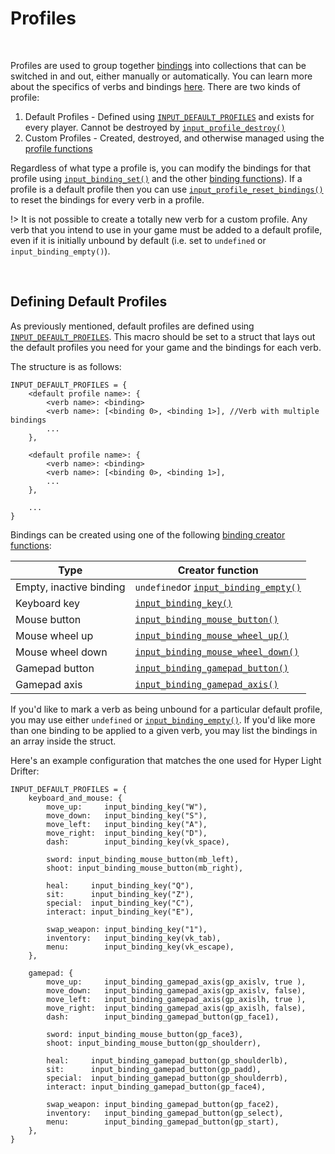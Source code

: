 # Profiles

&nbsp;

Profiles are used to group together [bindings](Verbs-and-Bindings) into collections that can be switched in and out, either manually or automatically. You can learn more about the specifics of verbs and bindings [here](Verbs-and-Bindings). There are two kinds of profile:

1. Default Profiles - Defined using [`INPUT_DEFAULT_PROFILES`](Configuration?id=profiles-and-bindings) and exists for every player. Cannot be destroyed by [`input_profile_destroy()`](Functions-(Profiles)?id=input_profile_destroyprofilename-playerindex)
2. Custom Profiles - Created, destroyed, and otherwise managed using the [profile functions](Functions-(Profiles))

Regardless of what type a profile is, you can modify the bindings for that profile using [`input_binding_set()`](Functions-(Binding-Access)?id=input_binding_setverb-binding-playerindex-alternate) and the other [binding functions](Functions-(Binding-Access))). If a profile is a default profile then you can use [`input_profile_reset_bindings()`](Functions-(Profiles)?id=input_profile_reset_bindingsprofilename-playerindex) to reset the bindings for every verb in a profile.

!> It is not possible to create a totally new verb for a custom profile. Any verb that you intend to use in your game must be added to a default profile, even if it is initially unbound by default (i.e. set to `undefined` or `input_binding_empty()`).

&nbsp;

## Defining Default Profiles

As previously mentioned, default profiles are defined using [`INPUT_DEFAULT_PROFILES`](Configuration?id=profiles-and-bindings). This macro should be set to a struct that lays out the default profiles you need for your game and the bindings for each verb.

The structure is as follows:
```gml
INPUT_DEFAULT_PROFILES = {
    <default profile name>: {
	    <verb name>: <binding>
		<verb name>: [<binding 0>, <binding 1>], //Verb with multiple bindings
		...
	},
	
	<default profile name>: {
	    <verb name>: <binding>
		<verb name>: [<binding 0>, <binding 1>],
		...
	},
	
	...
}
```

Bindings can be created using one of the following [binding creator functions](Functions-(Binding-Creators)):

|Type                   |Creator function                                                                                                |
|-----------------------|----------------------------------------------------------------------------------------------------------------|
|Empty, inactive binding|`undefined`or [`input_binding_empty()`](Functions-(Binding-Creators)?id=input_binding_gamepad_axisaxis-negative)|
|Keyboard key           |[`input_binding_key()`](Functions-(Binding-Creators)?id=input_binding_keykey)                                   |
|Mouse button           |[`input_binding_mouse_button()`](Functions-(Binding-Creators)?id=input_binding_mouse_buttonbutton)              |
|Mouse wheel up         |[`input_binding_mouse_wheel_up()`](Functions-(Binding-Creators)?id=input_binding_mouse_wheel_up)                |
|Mouse wheel down       |[`input_binding_mouse_wheel_down()`](Functions-(Binding-Creators)?id=input_binding_mouse_wheel_down)            |
|Gamepad button         |[`input_binding_gamepad_button()`](Functions-(Binding-Creators)?id=input_binding_gamepad_buttonbutton)          |
|Gamepad axis           |[`input_binding_gamepad_axis()`](Functions-(Binding-Creators)?id=input_binding_keykey)                          |

If you'd like to mark a verb as being unbound for a particular default profile, you may use either `undefined` or [`input_binding_empty()`](Functions-(Binding-Creators)?id=input_binding_gamepad_axisaxis-negative). If you'd like more than one binding to be applied to a given verb, you may list the bindings in an array inside the struct.

Here's an example configuration that matches the one used for Hyper Light Drifter:

```gml
INPUT_DEFAULT_PROFILES = {
    keyboard_and_mouse: {
	    move_up:     input_binding_key("W"),
	    move_down:   input_binding_key("S"),
	    move_left:   input_binding_key("A"),
	    move_right:  input_binding_key("D"),
		dash:        input_binding_key(vk_space),
		
		sword: input_binding_mouse_button(mb_left),
		shoot: input_binding_mouse_button(mb_right),
		
        heal:     input_binding_key("Q"),
		sit:      input_binding_key("Z"),
		special:  input_binding_key("C"),
		interact: input_binding_key("E"),
		
		swap_weapon: input_binding_key("1"),
		inventory:   input_binding_key(vk_tab),
		menu:        input_binding_key(vk_escape),
	},
	
    gamepad: {
	    move_up:     input_binding_gamepad_axis(gp_axislv, true ),
	    move_down:   input_binding_gamepad_axis(gp_axislv, false),
	    move_left:   input_binding_gamepad_axis(gp_axislh, true ),
	    move_right:  input_binding_gamepad_axis(gp_axislh, false),
		dash:        input_binding_gamepad_button(gp_face1),
		
		sword: input_binding_mouse_button(gp_face3),
		shoot: input_binding_mouse_button(gp_shoulderr),
		
        heal:     input_binding_gamepad_button(gp_shoulderlb),
		sit:      input_binding_gamepad_button(gp_padd),
		special:  input_binding_gamepad_button(gp_shoulderrb),
		interact: input_binding_gamepad_button(gp_face4),
		
		swap_weapon: input_binding_gamepad_button(gp_face2),
		inventory:   input_binding_gamepad_button(gp_select),
		menu:        input_binding_gamepad_button(gp_start),
	},
}
```